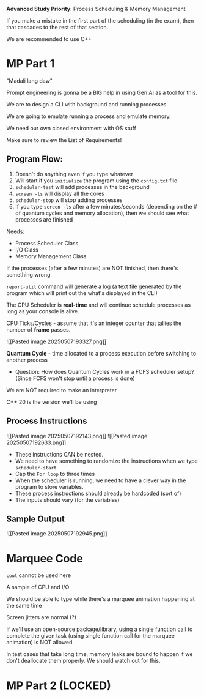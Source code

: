**Advanced Study Priority**: Process Scheduling & Memory Management

If you make a mistake in the first part of the scheduling (in the exam), then that cascades to the rest of that section.

We are recommended to use C++ 
# MP Part 1
"Madali lang daw" 

Prompt engineering is gonna be a BIG help in using Gen AI as a tool for this.

We are to design a CLI with background and running processes. 

We are going to emulate running a process and emulate memory.

We need our own closed environment with OS stuff

Make sure to review the List of Requirements!
## Program Flow:
1. Doesn't do anything even if you type whatever 
2. Will start if you `initialize` the program using the `config.txt` file
3. `scheduler-test` will add processes in the background
4. `screen -ls` will display all the cores
5. `scheduler-stop` will stop adding processes
6. If you type `screen -ls` after a few minutes/seconds (depending on the # of quantum cycles and memory allocation), then we should see what processes are finished

Needs:
- Process Scheduler Class
- I/O Class
- Memory Management Class

If the processes (after a few minutes) are NOT finished, then there's something wrong

`report-util` command will generate a log (a text file generated by the program which will print out the what's displayed in the CLI)

The CPU Scheduler is **real-time** and will continue schedule processes as long as your console is alive. 

CPU Ticks/Cycles - assume that it's an integer counter that tallies the number of **frame** passes. 

![[Pasted image 20250507193327.png]]

**Quantum Cycle** - time allocated to a process execution before switching to another process 
- Question: How does Quantum Cycles work in a FCFS scheduler setup? (Since FCFS won't stop until a process is done)

We are NOT required to make an interpreter

C++ 20 is the version we'll be using
## Process Instructions
![[Pasted image 20250507192143.png]]
![[Pasted image 20250507192633.png]]
- These instructions CAN be nested. 
- We need to have something to randomize the instructions when we type `scheduler-start`.
- Cap the `For loop` to three times
- When the scheduler is running, we need to have a clever way in the program to store variables. 
- These process instructions should already be hardcoded (sort of)
- The inputs should vary (for the variables) 


## Sample Output
![[Pasted image 20250507192945.png]]

# Marquee Code

`cout` cannot be used here

A sample of CPU and I/O

We should be able to type while there's a marquee animation happening at the same time

Screen jitters are normal (?)

If we'll use an open-source package/library, using a single function call to complete the given task (using single function call for the marquee animation) is NOT allowed.

In test cases that take long time, memory leaks are bound to happen if we don't deallocate them properly. We should watch out for this.

# MP Part 2 (LOCKED)